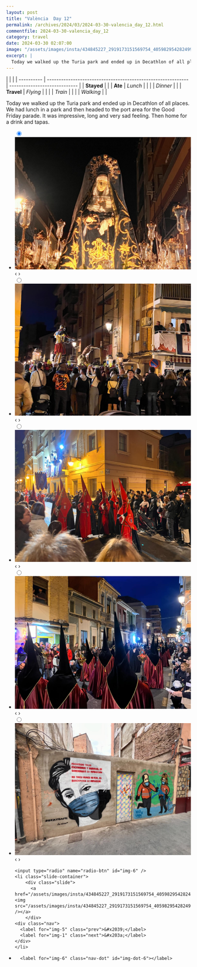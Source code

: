 ```yaml
---
layout: post
title: "València  Day 12"
permalink: /archives/2024/03/2024-03-30-valencia_day_12.html
commentfile: 2024-03-30-valencia_day_12
category: travel
date: 2024-03-30 02:07:00
image: "/assets/images/insta/434845227_2919173151569754_4059829542824997967_n_17976485441675172.jpg"
excerpt: |
  Today we walked up the Turia park and ended up in Decathlon of all places. We had lunch in a park and then headed to the port area for the Good Friday parade. It was impressive, long and very sad feeling. Then home for a drink and tapas.
---
```


|            |                                                              |
| ---------- | ------------------------------------------------------------ | ----------------------------- |
| **Stayed** |  |
| **Ate**    | _Lunch_                                                      |          |
|            | _Dinner_                                                     |          |
| **Travel** | _Flying_                                                     |          |
|            | _Train_                                                      |          |
|            | _Walking_                                                    |          |


Today we walked up the Turia park and ended up in Decathlon of all places. We had lunch in a park and then headed to the port area for the Good Friday parade. It was impressive, long and very sad feeling. Then home for a drink and tapas.


<ul class="slides">
    <input type="radio" name="radio-btn" id="img-1" checked="checked" />
    <li class="slide-container">
        <div class="slide">
          <a href="/assets/images/insta/434877802_1835996013587041_580734415023425788_n_18026771582049792.jpg"><img src="/assets/images/insta/434877802_1835996013587041_580734415023425788_n_18026771582049792.jpg" /></a>
        </div>
    <div class="nav">
      <label for="img-6" class="prev">&#x2039;</label>
      <label for="img-2" class="next">&#x203a;</label>
    </div>
    </li>
        <input type="radio" name="radio-btn" id="img-2"  />
    <li class="slide-container">
        <div class="slide">
          <a href="/assets/images/insta/434877475_729083799382269_5659333166023657219_n_18109958068373825.jpg"><img src="/assets/images/insta/434877475_729083799382269_5659333166023657219_n_18109958068373825.jpg" /></a>
        </div>
    <div class="nav">
      <label for="img-1" class="prev">&#x2039;</label>
      <label for="img-3" class="next">&#x203a;</label>
    </div>
    </li>
        <input type="radio" name="radio-btn" id="img-3"  />
    <li class="slide-container">
        <div class="slide">
          <a href="/assets/images/insta/434838693_1335168913844837_346151435155810005_n_18425913949005029.jpg"><img src="/assets/images/insta/434838693_1335168913844837_346151435155810005_n_18425913949005029.jpg" /></a>
        </div>
    <div class="nav">
      <label for="img-2" class="prev">&#x2039;</label>
      <label for="img-4" class="next">&#x203a;</label>
    </div>
    </li>
        <input type="radio" name="radio-btn" id="img-4"  />
    <li class="slide-container">
        <div class="slide">
          <a href="/assets/images/insta/434841974_1870483706739141_2249775046618806018_n_17852942460158530.jpg"><img src="/assets/images/insta/434841974_1870483706739141_2249775046618806018_n_17852942460158530.jpg" /></a>
        </div>
    <div class="nav">
      <label for="img-3" class="prev">&#x2039;</label>
      <label for="img-5" class="next">&#x203a;</label>
    </div>
    </li>
        <input type="radio" name="radio-btn" id="img-5"  />
    <li class="slide-container">
        <div class="slide">
          <a href="/assets/images/insta/434838686_427764639610328_1176191388565300078_n_17996368238535944.jpg"><img src="/assets/images/insta/434838686_427764639610328_1176191388565300078_n_17996368238535944.jpg" /></a>
        </div>
    <div class="nav">
      <label for="img-4" class="prev">&#x2039;</label>
      <label for="img-6" class="next">&#x203a;</label>
    </div>
    </li>
    
    <input type="radio" name="radio-btn" id="img-6" />
    <li class="slide-container">
        <div class="slide">
          <a href="/assets/images/insta/434845227_2919173151569754_4059829542824997967_n_17976485441675172.jpg"><img src="/assets/images/insta/434845227_2919173151569754_4059829542824997967_n_17976485441675172.jpg" /></a>
        </div>
    <div class="nav">
      <label for="img-5" class="prev">&#x2039;</label>
      <label for="img-1" class="next">&#x203a;</label>
    </div>
    </li>
			
<li class="nav-dots">
      <label for="img-1" class="nav-dot" id="img-dot-1"></label>
      <label for="img-2" class="nav-dot" id="img-dot-2"></label>
      <label for="img-3" class="nav-dot" id="img-dot-3"></label>
      <label for="img-4" class="nav-dot" id="img-dot-4"></label>
      <label for="img-5" class="nav-dot" id="img-dot-5"></label>

      <label for="img-6" class="nav-dot" id="img-dot-6"></label>

</li>
</ul>        
             

		